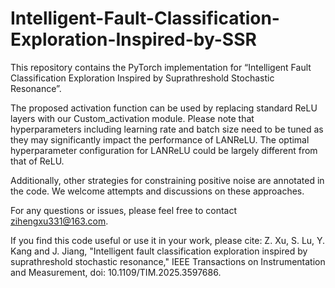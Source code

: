 # Intelligent-Fault-Classification-Exploration-Inspired-by-SSR
This repository contains the PyTorch implementation for “Intelligent Fault Classification Exploration Inspired by Suprathreshold Stochastic Resonance”.

The proposed activation function can be used by replacing standard ReLU layers with our Custom_activation module. Please note that hyperparameters including learning rate and batch size need to be tuned as they may significantly impact the performance of LANReLU. The optimal hyperparameter configuration for LANReLU could be largely different from that of ReLU.

Additionally, other strategies for constraining positive noise are annotated in the code. We welcome attempts and discussions on these approaches.

For any questions or issues, please feel free to contact zihengxu331@163.com.

If you find this code useful or use it in your work, please cite:
Z. Xu, S. Lu, Y. Kang and J. Jiang, "Intelligent fault classification exploration inspired by suprathreshold stochastic resonance," IEEE Transactions on Instrumentation and Measurement, doi: 10.1109/TIM.2025.3597686.

